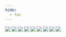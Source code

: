 ```yaml
---
hide:
  - toc
---
```

![](Oferta_page_1.png)
![](Oferta_page_2.png)
![](Oferta_page_3.png)
![](Oferta_page_4.png)
![](Oferta_page_5.png)
![](Oferta_page_6.png)
![](Oferta_page_7.png)
![](Oferta_page_8.png)
![](Oferta_page_9.png)

        